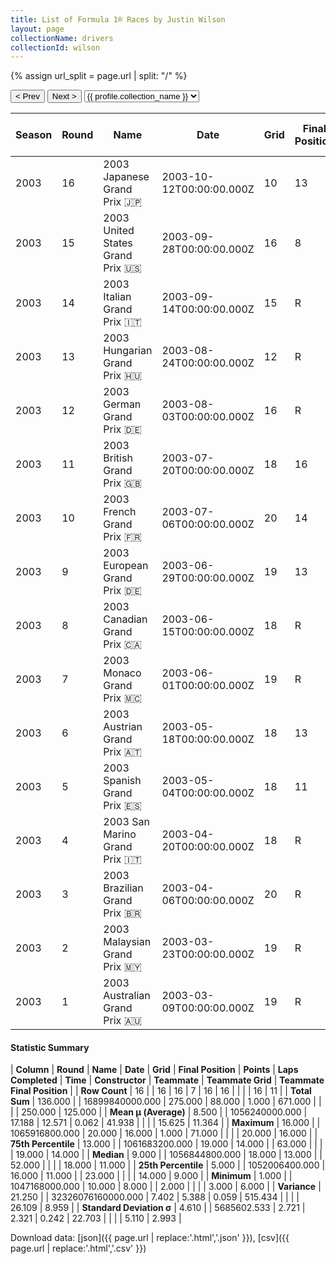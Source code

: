 ```yaml
---
title: List of Formula 1® Races by Justin Wilson
layout: page
collectionName: drivers
collectionId: wilson
---
```


{% assign url_split = page.url | split: "/" %}
<div id="collection-navigation">
<button onclick="selector.options[selector.selectedIndex-1].value && (window.location = selector.options[selector.selectedIndex-1].value);">&lt; Prev</button>
<button onclick="selector.options[selector.selectedIndex+1].value && (window.location = selector.options[selector.selectedIndex+1].value);">Next &gt;</button>
<select id="selector" onchange="this.options[this.selectedIndex].value && (window.location = this.options[this.selectedIndex].value);">
  {% for collectionId in site.data[page.collectionName].refs %}
    {% if collectionId == page.collectionId %}
      {% assign selected = "selected" %}
    {% else %}
      {% assign selected = "" %}
    {% endif %}
    {% assign profile = site.data[page.collectionName][collectionId].profile %}
    <option value="/f1/{{ page.collectionName }}/{{ collectionId }}/{{ url_split[4] }}" {{ selected }}>{{ profile.collection_name }}</option>
  {% endfor %}
</select>
</div>

| Season | Round | Name | Date | Grid | Final Position | Points | Laps Completed | Time | Constructor | Teammate | Teammate Grid | Teammate Final Position |
|--|--|--|--|--|--|--|--|--|--|--|--|--|
| 2003 | 16 | 2003 Japanese Grand Prix 🇯🇵 | 2003-10-12T00:00:00.000Z | 10 | 13 | 0.0 | 52 |   | Jaguar 🇬🇧 | [Mark Webber 🇦🇺](/f1/drivers/webber) | 6 | 11 |
| 2003 | 15 | 2003 United States Grand Prix 🇺🇸 | 2003-09-28T00:00:00.000Z | 16 | 8 | 1.0 | 71 |   | Jaguar 🇬🇧 | [Mark Webber 🇦🇺](/f1/drivers/webber) | 14 | R |
| 2003 | 14 | 2003 Italian Grand Prix 🇮🇹 | 2003-09-14T00:00:00.000Z | 15 | R | 0.0 | 2 |   | Jaguar 🇬🇧 | [Mark Webber 🇦🇺](/f1/drivers/webber) | 11 | 7 |
| 2003 | 13 | 2003 Hungarian Grand Prix 🇭🇺 | 2003-08-24T00:00:00.000Z | 12 | R | 0.0 | 42 |   | Jaguar 🇬🇧 | [Mark Webber 🇦🇺](/f1/drivers/webber) | 3 | 6 |
| 2003 | 12 | 2003 German Grand Prix 🇩🇪 | 2003-08-03T00:00:00.000Z | 16 | R | 0.0 | 6 |   | Jaguar 🇬🇧 | [Mark Webber 🇦🇺](/f1/drivers/webber) | 11 | 11 |
| 2003 | 11 | 2003 British Grand Prix 🇬🇧 | 2003-07-20T00:00:00.000Z | 18 | 16 | 0.0 | 58 |   | Minardi 🇮🇹 | [Jos Verstappen 🇳🇱](/f1/drivers/verstappen) | 19 | 15 |
| 2003 | 10 | 2003 French Grand Prix 🇫🇷 | 2003-07-06T00:00:00.000Z | 20 | 14 | 0.0 | 67 |   | Minardi 🇮🇹 | [Jos Verstappen 🇳🇱](/f1/drivers/verstappen) | 19 | 16 |
| 2003 | 9 | 2003 European Grand Prix 🇩🇪 | 2003-06-29T00:00:00.000Z | 19 | 13 | 0.0 | 58 |   | Minardi 🇮🇹 | [Jos Verstappen 🇳🇱](/f1/drivers/verstappen) | 18 | 14 |
| 2003 | 8 | 2003 Canadian Grand Prix 🇨🇦 | 2003-06-15T00:00:00.000Z | 18 | R | 0.0 | 60 |   | Minardi 🇮🇹 | [Jos Verstappen 🇳🇱](/f1/drivers/verstappen) | 15 | 9 |
| 2003 | 7 | 2003 Monaco Grand Prix 🇲🇨 | 2003-06-01T00:00:00.000Z | 19 | R | 0.0 | 29 |   | Minardi 🇮🇹 | [Jos Verstappen 🇳🇱](/f1/drivers/verstappen) | 18 | R |
| 2003 | 6 | 2003 Austrian Grand Prix 🇦🇹 | 2003-05-18T00:00:00.000Z | 18 | 13 | 0.0 | 67 |   | Minardi 🇮🇹 | [Jos Verstappen 🇳🇱](/f1/drivers/verstappen) | 20 | R |
| 2003 | 5 | 2003 Spanish Grand Prix 🇪🇸 | 2003-05-04T00:00:00.000Z | 18 | 11 | 0.0 | 63 |   | Minardi 🇮🇹 | [Jos Verstappen 🇳🇱](/f1/drivers/verstappen) | 19 | 12 |
| 2003 | 4 | 2003 San Marino Grand Prix 🇮🇹 | 2003-04-20T00:00:00.000Z | 18 | R | 0.0 | 23 |   | Minardi 🇮🇹 | [Jos Verstappen 🇳🇱](/f1/drivers/verstappen) | 20 | R |
| 2003 | 3 | 2003 Brazilian Grand Prix 🇧🇷 | 2003-04-06T00:00:00.000Z | 20 | R | 0.0 | 16 |   | Minardi 🇮🇹 | [Jos Verstappen 🇳🇱](/f1/drivers/verstappen) | 19 | R |
| 2003 | 2 | 2003 Malaysian Grand Prix 🇲🇾 | 2003-03-23T00:00:00.000Z | 19 | R | 0.0 | 41 |   | Minardi 🇮🇹 | [Jos Verstappen 🇳🇱](/f1/drivers/verstappen) | 18 | 13 |
| 2003 | 1 | 2003 Australian Grand Prix 🇦🇺 | 2003-03-09T00:00:00.000Z | 19 | R | 0.0 | 16 |   | Minardi 🇮🇹 | [Jos Verstappen 🇳🇱](/f1/drivers/verstappen) | 20 | 11 |

#### Statistic Summary

| **Column** | **Round** | **Name** | **Date** | **Grid** | **Final Position** | **Points** | **Laps Completed** | **Time** | **Constructor** | **Teammate** | **Teammate Grid** | **Teammate Final Position** |
| **Row Count** | 16 |  | 16 | 16 | 7 | 16 | 16 |  |  |  | 16 | 11 |
| **Total Sum** | 136.000 |  | 16899840000.000 | 275.000 | 88.000 | 1.000 | 671.000 |  |  |  | 250.000 | 125.000 |
| **Mean μ (Average)** | 8.500 |  | 1056240000.000 | 17.188 | 12.571 | 0.062 | 41.938 |  |  |  | 15.625 | 11.364 |
| **Maximum** | 16.000 |  | 1065916800.000 | 20.000 | 16.000 | 1.000 | 71.000 |  |  |  | 20.000 | 16.000 |
| **75th Percentile** | 13.000 |  | 1061683200.000 | 19.000 | 14.000 |  | 63.000 |  |  |  | 19.000 | 14.000 |
| **Median** | 9.000 |  | 1056844800.000 | 18.000 | 13.000 |  | 52.000 |  |  |  | 18.000 | 11.000 |
| **25th Percentile** | 5.000 |  | 1052006400.000 | 16.000 | 11.000 |  | 23.000 |  |  |  | 14.000 | 9.000 |
| **Minimum** | 1.000 |  | 1047168000.000 | 10.000 | 8.000 |  | 2.000 |  |  |  | 3.000 | 6.000 |
| **Variance** | 21.250 |  | 32326076160000.000 | 7.402 | 5.388 | 0.059 | 515.434 |  |  |  | 26.109 | 8.959 |
| **Standard Deviation σ** | 4.610 |  | 5685602.533 | 2.721 | 2.321 | 0.242 | 22.703 |  |  |  | 5.110 | 2.993 |

Download data: [json]({{ page.url | replace:'.html','.json' }}), [csv]({{ page.url | replace:'.html','.csv' }})
